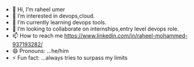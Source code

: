 - 👋 Hi, I’m raheel umer
- 👀 I’m interested in devops,cloud.
- 🌱 I’m currently learning devops tools. 
- 💞️ I’m looking to collaborate on internships,entry level devops role.
- 📫 How to reach me https://www.linkedin.com/in/raheel-mohammed-937193282/
- 😄 Pronouns: ...he/him
- ⚡ Fun fact: ...always tries to surpass my limits

<!---
mrurz10/mrurz10 is a ✨ special ✨ repository because its `README.md` (this file) appears on your GitHub profile.
You can click the Preview link to take a look at your changes.
--->

